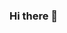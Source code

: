 ### Hi there 👋

<!--
**courtneyak/courtneyak** is a ✨ _special_ ✨ repository because its `README.md` (this file) appears on your GitHub profile.

Here are some ideas to get you started:

- 🔭 I’m currently working on Shopify projects
- 🌱 I’m currently learning learning Javascript
- 💬 Ask me about Shopify store setups
- 📫 How to reach me: ...

